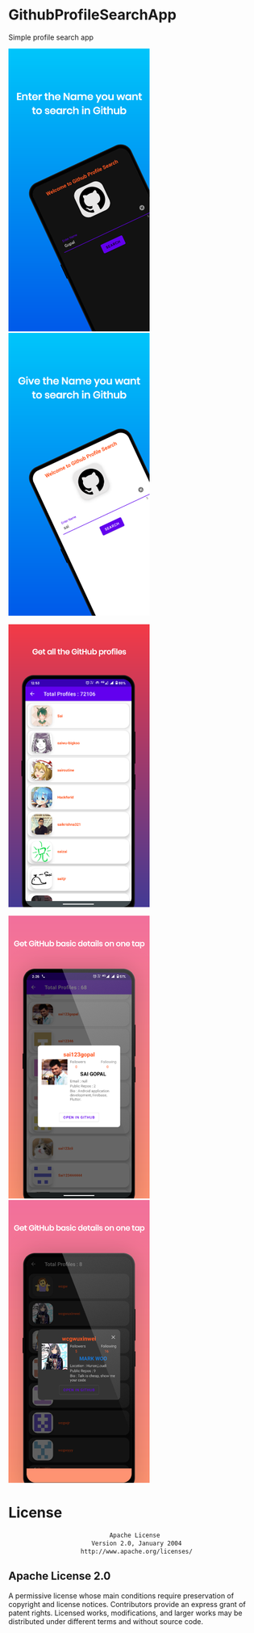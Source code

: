 # GithubProfileSearchApp
Simple profile search app

<img src="Screenshot/screenshot D1.png" width="280px" alt="Screenshot" /><img src="Screenshot/Screenshoot1.png" width="280px" alt="Screenshot" />

<img src="Screenshot/Screenshoot2.png" width="280px" alt="Screenshot" />

<img src="Screenshot/Screenshoot3.png" width="280px" alt="Screenshot" /><img src="Screenshot/screenshotD2.png" width="280px" alt="Screenshot" />


# License
                                Apache License
                           Version 2.0, January 2004
                        http://www.apache.org/licenses/
   
## Apache License 2.0
A permissive license whose main conditions require preservation of copyright and license notices. Contributors provide an express grant of patent rights. Licensed works, modifications, and larger works may be distributed under different terms and without source code.



 

 

 

 

 


 

 

